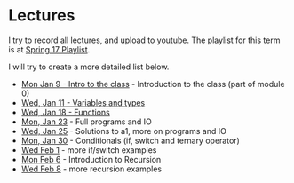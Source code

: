 Lectures
===

I try to record all lectures, and upload to youtube. The playlist for this term is at [Spring 17 Playlist](https://www.youtube.com/playlist?list=PLK5RwQeVk5Yw_TW0LTouoJBTWzSM9HsG7).

I will try to create a more detailed list below.

* [Mon Jan 9 - Intro to the class](https://youtu.be/VXJej8rnAnA) - Introduction to the class (part of module 0)
* [Wed, Jan 11 - Variables and types](https://youtu.be/Sp5W1rh-xLk)
* [Wed, Jan 18 - Functions](https://youtu.be/TwSHkGxBSaI)
* [Mon, Jan 23](https://youtu.be/QJZiYrn5I4o) - Full programs and IO
* [Wed, Jan 25](https://youtu.be/o10VCtDaIis) - Solutions to a1, more on programs and IO
* [Mon, Jan 30](https://youtu.be/I5W9Hpotlao) - Conditionals (if, switch and ternary operator)
* [Wed Feb 1](https://youtu.be/BDNDTnpChPw) - more if/switch examples 
* [Mon Feb 6](https://youtu.be/9diAKfH5SKo) - Introduction to Recursion
* [Wed Feb 8](https://youtu.be/_YrwWlBKPFo) - more recursion examples
